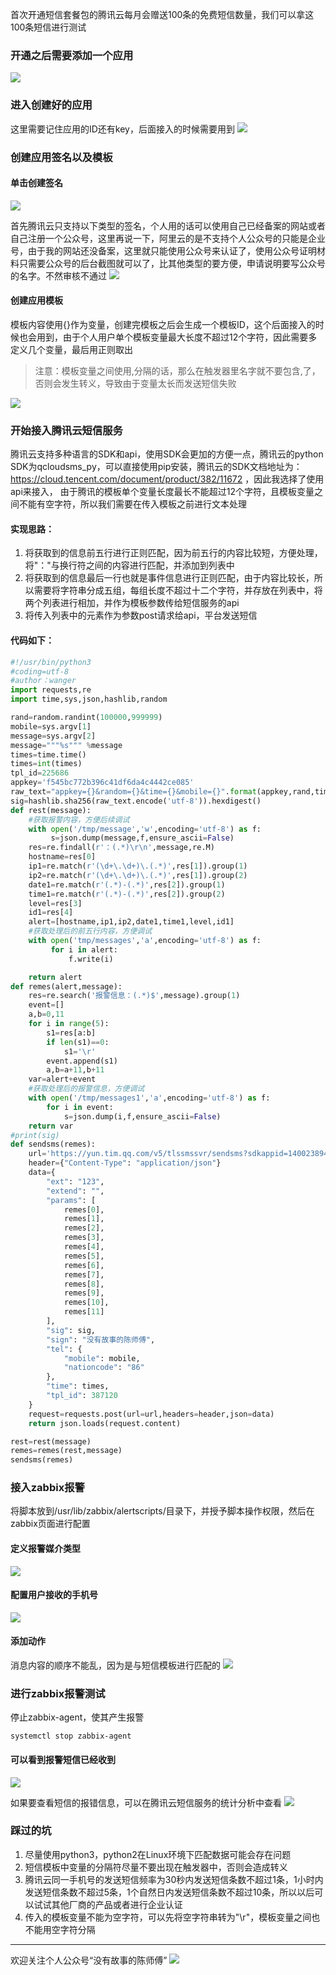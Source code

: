 首次开通短信套餐包的腾讯云每月会赠送100条的免费短信数量，我们可以拿这100条短信进行测试
### 开通之后需要添加一个应用
![](https://s1.51cto.com/images/blog/201908/03/78fd3f758fb08f71fec1e1819af280b9.png?x-oss-process=image/watermark,size_16,text_QDUxQ1RP5Y2a5a6i,color_FFFFFF,t_100,g_se,x_10,y_10,shadow_90,type_ZmFuZ3poZW5naGVpdGk=)  

### 进入创建好的应用
这里需要记住应用的ID还有key，后面接入的时候需要用到
![](https://s1.51cto.com/images/blog/201908/03/009b19fa362fba3d6e20f609a214d690.png?x-oss-process=image/watermark,size_16,text_QDUxQ1RP5Y2a5a6i,color_FFFFFF,t_100,g_se,x_10,y_10,shadow_90,type_ZmFuZ3poZW5naGVpdGk=)  

### 创建应用签名以及模板
#### 单击创建签名
![](https://s1.51cto.com/images/blog/201908/03/07f43e7e16f59afbc48df27871013aa8.png?x-oss-process=image/watermark,size_16,text_QDUxQ1RP5Y2a5a6i,color_FFFFFF,t_100,g_se,x_10,y_10,shadow_90,type_ZmFuZ3poZW5naGVpdGk=)  

首先腾讯云只支持以下类型的签名，个人用的话可以使用自己已经备案的网站或者自己注册一个公众号，这里再说一下，阿里云的是不支持个人公众号的只能是企业号，由于我的网站还没备案，这里就只能使用公众号来认证了，使用公众号证明材料只需要公众号的后台截图就可以了，比其他类型的要方便，申请说明要写公众号的名字。不然审核不通过
![](https://s1.51cto.com/images/blog/201908/03/f3f05d0b3c1f00bbed63f6147c3259fe.png?x-oss-process=image/watermark,size_16,text_QDUxQ1RP5Y2a5a6i,color_FFFFFF,t_100,g_se,x_10,y_10,shadow_90,type_ZmFuZ3poZW5naGVpdGk=)  

#### 创建应用模板
模板内容使用{}作为变量，创建完模板之后会生成一个模板ID，这个后面接入的时候也会用到，由于个人用户单个模板变量最大长度不超过12个字符，因此需要多定义几个变量，最后用正则取出

> 注意：模板变量之间使用,分隔的话，那么在触发器里名字就不要包含,了，否则会发生转义，导致由于变量太长而发送短信失败  

![](https://s1.51cto.com/images/blog/201908/03/97f9168906e4b69db863f13d89eba366.png?x-oss-process=image/watermark,size_16,text_QDUxQ1RP5Y2a5a6i,color_FFFFFF,t_100,g_se,x_10,y_10,shadow_90,type_ZmFuZ3poZW5naGVpdGk=)
### 开始接入腾讯云短信服务
腾讯云支持多种语言的SDK和api，使用SDK会更加的方便一点，腾讯云的python SDK为qcloudsms_py，可以直接使用pip安装，腾讯云的SDK文档地址为：https://cloud.tencent.com/document/product/382/11672 ，因此我选择了使用api来接入，
由于腾讯的模板单个变量长度最长不能超过12个字符，且模板变量之间不能有空字符，所以我们需要在传入模板之前进行文本处理
#### 实现思路：
1. 将获取到的信息前五行进行正则匹配，因为前五行的内容比较短，方便处理，将"："与换行符之间的内容进行匹配，并添加到列表中
1. 将获取到的信息最后一行也就是事件信息进行正则匹配，由于内容比较长，所以需要将字符串分成五组，每组长度不超过十二个字符，并存放在列表中，将两个列表进行相加，并作为模板参数传给短信服务的api
1. 将传入列表中的元素作为参数post请求给api，平台发送短信  


#### 代码如下：  
```python  
#!/usr/bin/python3
#coding=utf-8
#author：wanger
import requests,re
import time,sys,json,hashlib,random

rand=random.randint(100000,999999)
mobile=sys.argv[1]
message=sys.argv[2]
message="""%s""" %message
times=time.time()
times=int(times)
tpl_id=225686
appkey='f545bc772b396c41df6da4c4442ce085'
raw_text="appkey={}&random={}&time={}&mobile={}".format(appkey,rand,times,mobile)
sig=hashlib.sha256(raw_text.encode('utf-8')).hexdigest()
def rest(message):
    #获取报警内容，方便后续调试
    with open('/tmp/message','w',encoding='utf-8') as f:
         s=json.dump(message,f,ensure_ascii=False)
    res=re.findall(r'：(.*)\r\n',message,re.M)
    hostname=res[0]
    ip1=re.match(r'(\d+\.\d+)\.(.*)',res[1]).group(1)
    ip2=re.match(r'(\d+\.\d+)\.(.*)',res[1]).group(2)
    date1=re.match(r'(.*)-(.*)',res[2]).group(1)
    time1=re.match(r'(.*)-(.*)',res[2]).group(2) 
    level=res[3]
    id1=res[4]
    alert=[hostname,ip1,ip2,date1,time1,level,id1]
    #获取处理后的前五行内容，方便调试
    with open('tmp/messages','a',encoding='utf-8') as f:
         for i in alert:
             f.write(i)

    return alert
def remes(alert,message):
    res=re.search('报警信息：(.*)$',message).group(1)
    event=[]
    a,b=0,11
    for i in range(5):
        s1=res[a:b]
        if len(s1)==0:
            s1='\r'
        event.append(s1)
        a,b=a+11,b+11
    var=alert+event
    #获取处理后的报警信息，方便调试
    with open('/tmp/messages1','a',encoding='utf-8') as f:
        for i in event:     
            s=json.dump(i,f,ensure_ascii=False)
    return var  
#print(sig)
def sendsms(remes):
    url='https://yun.tim.qq.com/v5/tlssmssvr/sendsms?sdkappid=1400238944&random={}'.format(rand)
    header={"Content-Type": "application/json"}
    data={
        "ext": "123",
        "extend": "",
        "params": [
            remes[0],
            remes[1],
            remes[2],
            remes[3],
            remes[4],
            remes[5],
            remes[6],
            remes[7],
            remes[8],
            remes[9],
            remes[10],
            remes[11]
        ],
        "sig": sig,
        "sign": "没有故事的陈师傅",
        "tel": {
            "mobile": mobile,
            "nationcode": "86"
        },
        "time": times,
        "tpl_id": 387120
    }
    request=requests.post(url=url,headers=header,json=data)
    return json.loads(request.content)

rest=rest(message)
remes=remes(rest,message)
sendsms(remes)
```

### 接入zabbix报警
将脚本放到/usr/lib/zabbix/alertscripts/目录下，并授予脚本操作权限，然后在zabbix页面进行配置
#### 定义报警媒介类型
![](https://s1.51cto.com/images/blog/201908/03/f8de04796c81b9f2ca1c73c8ac4ba3e6.png?x-oss-process=image/watermark,size_16,text_QDUxQ1RP5Y2a5a6i,color_FFFFFF,t_100,g_se,x_10,y_10,shadow_90,type_ZmFuZ3poZW5naGVpdGk=)  

#### 配置用户接收的手机号
![](https://s1.51cto.com/images/blog/201908/03/3ba42575ec694cca11034e885ea755a1.png?x-oss-process=image/watermark,size_16,text_QDUxQ1RP5Y2a5a6i,color_FFFFFF,t_100,g_se,x_10,y_10,shadow_90,type_ZmFuZ3poZW5naGVpdGk=)  

#### 添加动作
消息内容的顺序不能乱，因为是与短信模板进行匹配的
![](https://s1.51cto.com/images/blog/201908/03/e9e8592e0c2e211c0a990d41f8131d9f.png?x-oss-process=image/watermark,size_16,text_QDUxQ1RP5Y2a5a6i,color_FFFFFF,t_100,g_se,x_10,y_10,shadow_90,type_ZmFuZ3poZW5naGVpdGk=)  

### 进行zabbix报警测试
停止zabbix-agent，使其产生报警
```
systemctl stop zabbix-agent
```  

#### 可以看到报警短信已经收到
![](https://s1.51cto.com/images/blog/201908/03/cad9012d39e046ba782e73c233049cdf.png?x-oss-process=image/watermark,size_16,text_QDUxQ1RP5Y2a5a6i,color_FFFFFF,t_100,g_se,x_10,y_10,shadow_90,type_ZmFuZ3poZW5naGVpdGk=)  

如果要查看短信的报错信息，可以在腾讯云短信服务的统计分析中查看
![](https://s1.51cto.com/images/blog/201908/03/8ce0119be6b2b468d6bb02390739e40a.png?x-oss-process=image/watermark,size_16,text_QDUxQ1RP5Y2a5a6i,color_FFFFFF,t_100,g_se,x_10,y_10,shadow_90,type_ZmFuZ3poZW5naGVpdGk=)  

### 踩过的坑
1. 尽量使用python3，python2在Linux环境下匹配数据可能会存在问题
1. 短信模板中变量的分隔符尽量不要出现在触发器中，否则会造成转义
1. 腾讯云同一手机号的发送短信频率为30秒内发送短信条数不超过1条，1小时内发送短信条数不超过5条，1个自然日内发送短信条数不超过10条，所以以后可以试试其他厂商的产品或者进行企业认证
1. 传入的模板变量不能为空字符，可以先将空字符串转为"\r"，模板变量之间也不能用空字符分隔



-----

欢迎关注个人公众号“没有故事的陈师傅”
![](https://s1.51cto.com/images/blog/201908/03/30da148b8ff01622822cc3437f653456.png?x-oss-process=image/watermark,size_16,text_QDUxQ1RP5Y2a5a6i,color_FFFFFF,t_100,g_se,x_10,y_10,shadow_90,type_ZmFuZ3poZW5naGVpdGk=)